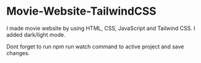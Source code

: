 # Movie-Website-TailwindCSS
I made movie website by using HTML, CSS, JavaScript and Tailwind CSS. I added dark/light mode.

Dont forget to run npm run watch command to active project and save changes.
